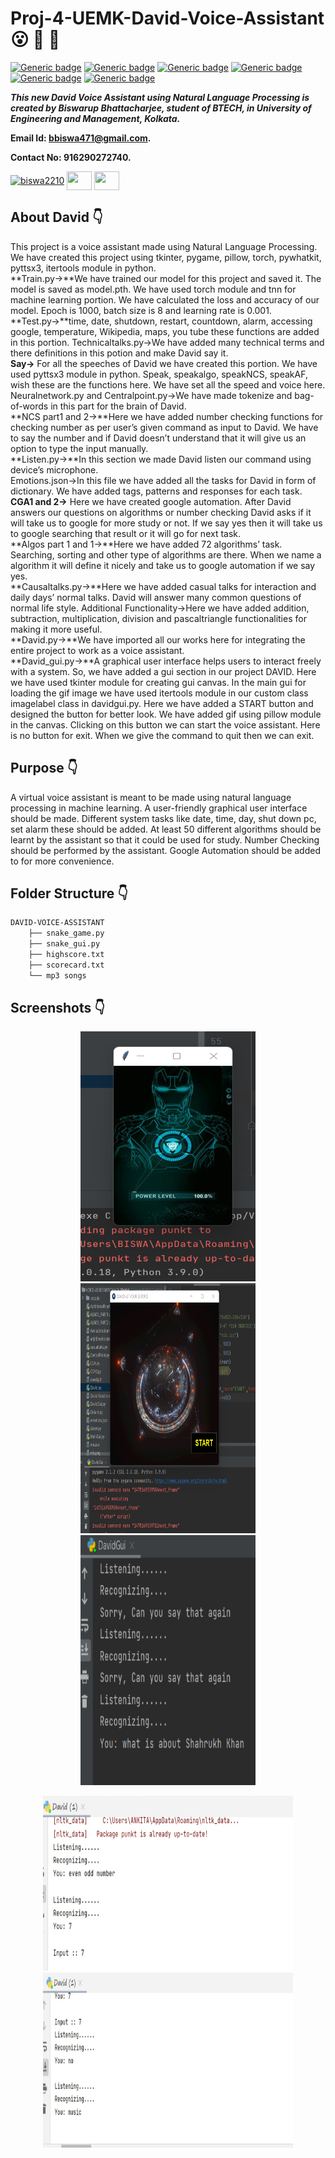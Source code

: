 # Proj-4-UEMK-David-Voice-Assistant :open_mouth: :running: :star2:

[![Generic badge](https://img.shields.io/badge/advance-Python3-yellowgreen)](https://shields.io/) [![Generic badge](https://img.shields.io/badge/module-pygame-blue)](https://shields.io/) [![Generic badge](https://img.shields.io/badge/Natural%20Language-Processing-blueviolet)](https://shields.io/) [![Generic badge](https://img.shields.io/badge/bag%20of-words-orange)](https://shields.io/) [![Generic badge](https://img.shields.io/badge/module-datetime-orange)](https://shields.io/) [![Generic badge](https://img.shields.io/badge/json-emotions-yellow)](https://shields.io/)
<br>

***This new David Voice Assistant using Natural Language Processing is created by Biswarup Bhattacharjee, student of BTECH, in University of Engineering and Management, Kolkata.***

**Email Id: bbiswa471@gmail.com.** 

**Contact No: 916290272740.** 


<p align="left">
<a href="https://www.facebook.com/profile.php?id=100070395300810" target="blank"><img align="center" src="https://cdn.jsdelivr.net/npm/simple-icons@3.0.1/icons/facebook.svg" alt="biswa2210" height="30" width="40" /></a>
<a href="https://instagram.com/biswarup2210" target="blank"><img align="center" src="https://cdn.jsdelivr.net/npm/simple-icons@3.0.1/icons/instagram.svg" alt="" height="30" width="40" /></a>
<a href="https://github.com/biswa2210" target="blank"><img align="center" src="https://cdn.jsdelivr.net/npm/simple-icons@3.0.1/icons/github.svg" alt="" height="30" width="40" /></a>
</p>

## About David :point_down: 

<div align="justified">
    
This project is a voice assistant made using Natural Language Processing. We have
created this project using tkinter, pygame, pillow, torch, pywhatkit, pyttsx3, itertools 
module in python. <br>
**Train.py→**We have trained our model for this project and saved it. The model is saved 
as model.pth. We have used torch module and tnn for machine learning portion. We 
have calculated the loss and accuracy of our model. Epoch is 1000, batch size is 8 and 
learning rate is 0.001.<br>
**Test.py→**time, date, shutdown, restart, countdown, alarm, accessing google, 
temperature, Wikipedia, maps, you tube these functions are added in this portion.
Technicaltalks.py→We have added many technical terms and there definitions in this 
potion and make David say it.<br>
**Say→** For all the speeches of David we have created this portion. We have used 
pyttsx3 module in python. Speak, speakalgo, speakNCS, speakAF, wish these are the 
functions here. We have set all the speed and voice here.<br>
Neuralnetwork.py and Centralpoint.py→We have made tokenize and bag-of-words in 
this part for the brain of David.<br>
**NCS part1 and 2→**Here we have added number checking functions for checking 
number as per user’s given command as input to David. We have to say the number 
and if David doesn’t understand that it will give us an option to type the input 
manually.<br>
**Listen.py→**In this section we made David listen our command using device’s 
microphone.<br>
Emotions.json→In this file we have added all the tasks for David in form of 
dictionary. We have added tags, patterns and responses for each task.
**CGA1 and 2→** Here we have created google automation. After David answers our 
questions on algorithms or number checking David asks if it will take us to google for 
more study or not. If we say yes then it will take us to google searching that result or it 
will go for next task.<br>
**Algos part 1 and 1→**Here we have added 72 algorithms’ task. Searching, sorting and 
other type of algorithms are there. When we name a algorithm it will define it nicely 
and take us to google automation if we say yes.<br>
**Causaltalks.py→**Here we have added casual talks for interaction and daily days’
normal talks. David will answer many common questions of normal life style.
Additional Functionality→Here we have added addition, subtraction, multiplication, 
division and pascaltriangle functionalities for making it more useful.<br>
**David.py→**We have imported all our works here for integrating the entire project to 
work as a voice assistant.<br>
**David_gui.py→**A graphical user interface helps users to interact freely with a system. 
So, we have added a gui section in our project DAVID. Here we have used tkinter 
module for creating gui canvas. In the main gui for loading the gif image we have 
used itertools module in our custom class imagelabel class in davidgui.py. Here we 
have added a START button and designed the button for better look. We have added 
gif using pillow module in the canvas. Clicking on this button we can start the voice 
assistant. Here is no button for exit. When we give the command to quit then we can 
exit.

</div>

## Purpose :point_down:

<div align="justified">

A virtual voice assistant is meant to be made using natural language processing in 
machine learning. A user-friendly graphical user interface should be made. Different 
system tasks like date, time, day, shut down pc, set alarm these should be added. At 
least 50 different algorithms should be learnt by the assistant so that it could be used 
for study. Number Checking should be performed by the assistant. Google 
Automation should be added to for more convenience.
    
</div>

## Folder Structure :point_down:

```bash
DAVID-VOICE-ASSISTANT
    ├── snake_game.py
    ├── snake_gui.py
    ├── highscore.txt
    ├── scorecard.txt
    └── mp3 songs
```
    
## Screenshots :point_down: 

<div align="center">
    
<a href="david0.png"><img src="david0.png" width="280" height= "400"></a> <a href="davidd.png"><img src="davidd.png" width="280" height= "400"></a> <a href="davi.png"><img src="davi.png" width="280" height= "400"></a>
    
<a href="david.png"><img src="david.png" width="400" height= "280"></a> <a href="david1.png"><img src="david1.png" width="400" height= "280"></a>

</div>

